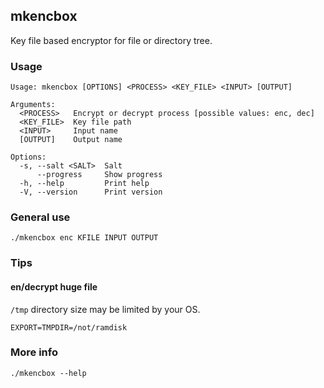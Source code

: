 ## mkencbox

Key file based encryptor for file or directory tree.

### Usage

```
Usage: mkencbox [OPTIONS] <PROCESS> <KEY_FILE> <INPUT> [OUTPUT]

Arguments:
  <PROCESS>   Encrypt or decrypt process [possible values: enc, dec]
  <KEY_FILE>  Key file path
  <INPUT>     Input name
  [OUTPUT]    Output name

Options:
  -s, --salt <SALT>  Salt
      --progress     Show progress
  -h, --help         Print help
  -V, --version      Print version
```

### General use

```
./mkencbox enc KFILE INPUT OUTPUT
```

### Tips

#### en/decrypt huge file

`/tmp` directory size may be limited by your OS.

```
EXPORT=TMPDIR=/not/ramdisk
```

### More info

```
./mkencbox --help
```
